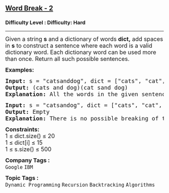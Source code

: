 <h2><a href="https://www.geeksforgeeks.org/problems/word-break-part-23249/1">Word Break - 2</a></h2><h3>Difficulty Level : Difficulty: Hard</h3><hr><div class="problems_problem_content__Xm_eO"><p><span style="font-size: 18px;">Given a string <strong>s</strong> and a dictionary of words <strong>dict</strong><strong>,</strong> add spaces in <strong>s</strong> to construct a sentence where each word is a valid dictionary word. Each dictionary word can be used more than once. Return all such possible sentences.</span></p>
<p><strong><span style="font-size: 18px;">Examples:</span></strong></p>
<pre><span style="font-size: 18px;"><strong>Input:</strong> s = "catsanddog", dict = ["cats", "cat", "and", "sand", "dog"]
<strong>Output:</strong> (cats and dog)(cat sand dog)
<strong>Explanation:</strong> All the words in the given sentences are present in the dictionary.</span></pre>
<pre><span style="font-size: 18px;"><strong>Input:</strong> s = "catsandog", dict = ["cats", "cat", "and", "sand", "dog"]
<strong>Output:</strong> Empty
<strong>Explanation:</strong> There is no possible breaking of the string s where all the words are present in dict.</span></pre>
<p><span style="font-size: 18px;"><strong>Constraints:</strong><br>1 ≤ dict.size() ≤ 20<br>1 ≤ dict[i] ≤ 15<br>1 ≤ s.size() ≤ 500</span></p></div><p><span style=font-size:18px><strong>Company Tags : </strong><br><code>Google</code>&nbsp;<code>IBM</code>&nbsp;<br><p><span style=font-size:18px><strong>Topic Tags : </strong><br><code>Dynamic Programming</code>&nbsp;<code>Recursion</code>&nbsp;<code>Backtracking</code>&nbsp;<code>Algorithms</code>&nbsp;